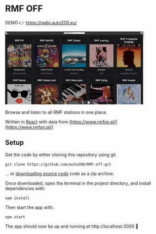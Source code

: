 # RMF OFF

DEMO 👉 https://radio.auto200.eu/

<img src="preview.gif" alt="preview" width="450px">

Browse and listen to all RMF stations in one place.

Written in [React](https://reactjs.org/) with data from [https://www.rmfon.pl/](https://www.rmfon.pl/)

## Setup

Get the code by either cloning this repository using git

```
git clone https://github.com/auto200/RMF-off.git
```

... or [downloading source code](https://github.com/auto200/RMF-off/archive/master.zip) code as a zip archive.

Once downloaded, open the terminal in the project directory, and install dependencies with:

```
npm install
```

Then start the app with:

```
npm start
```

The app should now be up and running at http://localhost:3000 🚀
